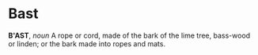 # Bast

**B'AST**, _noun_ A rope or cord, made of the bark of the lime tree, bass-wood or linden; or the bark made into ropes and mats.